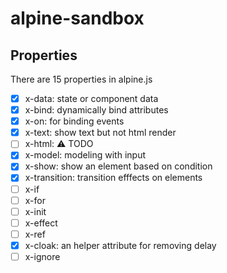 # alpine-sandbox

## Properties
There are 15 properties in alpine.js 
- [x] x-data: state or component data
- [x] x-bind: dynamically bind attributes 
- [x] x-on: for binding events
- [x] x-text: show text but not html render
- [ ] x-html: ⚠ TODO
- [x] x-model: modeling with input
- [x] x-show: show an element based on condition
- [x] x-transition: transition efffects on elements
- [ ] x-if 
- [ ] x-for 
- [ ] x-init 
- [ ] x-effect 
- [ ] x-ref 
- [x] x-cloak: an helper attribute for removing delay  
- [ ] x-ignore  